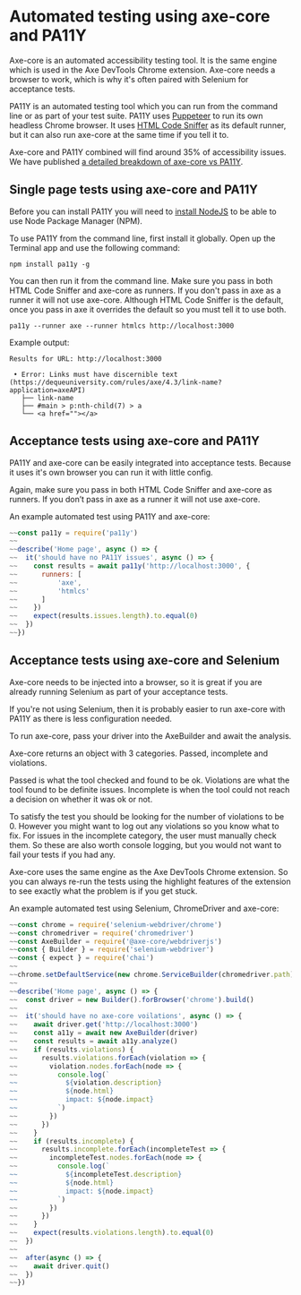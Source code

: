 # Automated testing using axe-core and PA11Y
Axe-core is an automated accessibility testing tool. It is the same engine which is used in the Axe DevTools Chrome extension. Axe-core needs a browser to work, which is why it's often paired with Selenium for acceptance tests. 

PA11Y is an automated testing tool which you can run from the command line or as part of your test suite. PA11Y uses [Puppeteer](https://developers.google.com/web/tools/puppeteer) to run its own headless Chrome browser. It uses [HTML Code Sniffer](https://squizlabs.github.io/HTML_CodeSniffer/) as its default runner, but it can also run axe-core at the same time if you tell it to.

Axe-core and PA11Y combined will find around 35% of accessibility issues. We have published [a detailed breakdown of axe-core vs PA11Y](https://github.com/abbott567/axe-core-vs-pa11y).

## Single page tests using axe-core and PA11Y
Before you can install PA11Y you will need to [install NodeJS](https://nodejs.org/en/) to be able to use Node Package Manager (NPM).

To use PA11Y from the command line, first install it globally. Open up the Terminal app and use the following command:
```
npm install pa11y -g
```

You can then run it from the command line. Make sure you pass in both HTML Code Sniffer and axe-core as runners. If you don't pass in axe as a runner it will not use axe-core. Although HTML Code Sniffer is the default, once you pass in axe it overrides the default so you must tell it to use both.

```
pa11y --runner axe --runner htmlcs http://localhost:3000
```

Example output:
```
Results for URL: http://localhost:3000

 • Error: Links must have discernible text (https://dequeuniversity.com/rules/axe/4.3/link-name?application=axeAPI)
   ├── link-name
   ├── #main > p:nth-child(7) > a
   └── <a href=""></a>
```

## Acceptance tests using axe-core and PA11Y
PA11Y and axe-core can be easily integrated into acceptance tests. Because it uses it's own browser you can run it with little config. 

Again, make sure you pass in both HTML Code Sniffer and axe-core as runners. If you don’t pass in axe as a runner it will not use axe-core.

An example automated test using PA11Y and axe-core:
```javascript
~~const pa11y = require('pa11y')
~~
~~describe('Home page', async () => {
~~  it('should have no PA11Y issues', async () => {
~~    const results = await pa11y('http://localhost:3000', {
~~      runners: [
~~          'axe',
~~          'htmlcs'
~~      ]
~~    })
~~    expect(results.issues.length).to.equal(0)
~~  })
~~})
```

## Acceptance tests using axe-core and Selenium
Axe-core needs to be injected into a browser, so it is great if you are already running Selenium as part of your acceptance tests.

If you're not using Selenium, then it is probably easier to run axe-core with PA11Y as there is less configuration needed.

To run axe-core, pass your driver into the AxeBuilder and await the analysis.

Axe-core returns an object with 3 categories. Passed, incomplete and violations.

Passed is what the tool checked and found to be ok. Violations are what the tool found to be definite issues. Incomplete is when the tool could not reach a decision on whether it was ok or not.

To satisfy the test you should be looking for the number of violations to be 0. However you might want to log out any violations so you know what to fix. For issues in the incomplete category, the user must manually check them. So these are also worth console logging, but you would not want to fail your tests if you had any.

Axe-core uses the same engine as the Axe DevTools Chrome extension. So you can always re-run the tests using the highlight features of the extension to see exactly what the problem is if you get stuck.

An example automated test using Selenium, ChromeDriver and axe-core:
```javascript
~~const chrome = require('selenium-webdriver/chrome')
~~const chromedriver = require('chromedriver')
~~const AxeBuilder = require('@axe-core/webdriverjs')
~~const { Builder } = require('selenium-webdriver')
~~const { expect } = require('chai')
~~
~~chrome.setDefaultService(new chrome.ServiceBuilder(chromedriver.path).build())
~~
~~describe('Home page', async () => {
~~  const driver = new Builder().forBrowser('chrome').build()
~~
~~  it('should have no axe-core voilations', async () => {
~~    await driver.get('http://localhost:3000')
~~    const a11y = await new AxeBuilder(driver)
~~    const results = await a11y.analyze()
~~    if (results.violations) {
~~      results.violations.forEach(violation => {
~~        violation.nodes.forEach(node => {
~~          console.log(`
~~            ${violation.description}
~~            ${node.html}
~~            impact: ${node.impact}
~~          `)
~~        })
~~      })
~~    }
~~    if (results.incomplete) {
~~      results.incomplete.forEach(incompleteTest => {
~~        incompleteTest.nodes.forEach(node => {
~~          console.log(`
~~            ${incompleteTest.description}
~~            ${node.html}
~~            impact: ${node.impact}
~~          `)
~~        })
~~      })
~~    }
~~    expect(results.violations.length).to.equal(0)
~~  })
~~
~~  after(async () => {
~~    await driver.quit()
~~  })
~~})
```